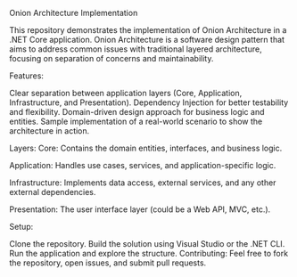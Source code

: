 Onion Architecture Implementation

This repository demonstrates the implementation of Onion Architecture in a .NET Core application. Onion Architecture is a software design pattern that aims to address common issues with traditional layered architecture, focusing on separation of concerns and maintainability.

Features:

Clear separation between application layers (Core, Application, Infrastructure, and Presentation).
Dependency Injection for better testability and flexibility.
Domain-driven design approach for business logic and entities.
Sample implementation of a real-world scenario to show the architecture in action.


Layers:
Core: Contains the domain entities, interfaces, and business logic.

Application: Handles use cases, services, and application-specific logic.

Infrastructure: Implements data access, external services, and any other external dependencies.

Presentation: The user interface layer (could be a Web API, MVC, etc.).

Setup:

Clone the repository.
Build the solution using Visual Studio or the .NET CLI.
Run the application and explore the structure.
Contributing:
Feel free to fork the repository, open issues, and submit pull requests.
